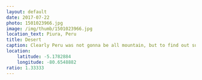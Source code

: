 ```yaml
---
layout: default
date: 2017-07-22
photo: 1501023966.jpg
image: /img/thumb/1501023966.jpg
location_text: Piura, Peru
title: Desert
caption: Clearly Peru was not gonna be all mountain, but to find out such flat and desertic place was a big surprise to me!
location:
    latitude: -5.1782884
    longitude: -80.6548882
ratio: 1.33333
---
```

